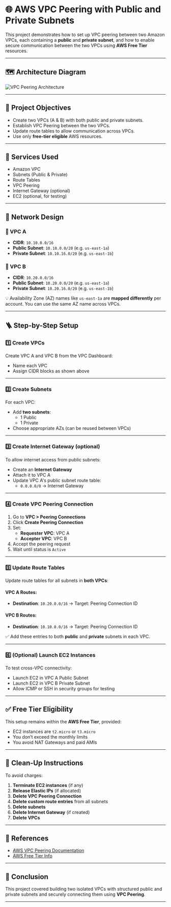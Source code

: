 # 🌐 AWS VPC Peering with Public and Private Subnets

This project demonstrates how to set up VPC peering between two Amazon VPCs, each containing a **public** and **private subnet**, and how to enable secure communication between the two VPCs using **AWS Free Tier** resources.

---

## 🗺️ Architecture Diagram

![VPC Peering Architecture](./vpc-peering-diagram.png) <!-- Replace with actual image file path -->

---

## 📌 Project Objectives

- Create two VPCs (A & B) with both public and private subnets.
- Establish VPC Peering between the two VPCs.
- Update route tables to allow communication across VPCs.
- Use only **free-tier eligible** AWS resources.

---

## 🧰 Services Used

- Amazon VPC
- Subnets (Public & Private)
- Route Tables
- VPC Peering
- Internet Gateway (optional)
- EC2 (optional, for testing)

---

## 📐 Network Design

### 🔹 VPC A
- **CIDR**: `10.10.0.0/16`
- **Public Subnet**: `10.10.0.0/20` (e.g. `us-east-1a`)
- **Private Subnet**: `10.10.16.0/20` (e.g. `us-east-1b`)

### 🔹 VPC B
- **CIDR**: `10.20.0.0/16`
- **Public Subnet**: `10.20.0.0/20` (e.g. `us-east-1a`)
- **Private Subnet**: `10.20.16.0/20` (e.g. `us-east-1b`)

💡 Availability Zone (AZ) names like `us-east-1a` are **mapped differently** per account. You can use the same AZ name across VPCs.

---

## 🪜 Step-by-Step Setup

### 1️⃣ Create VPCs

Create VPC A and VPC B from the VPC Dashboard:
- Name each VPC
- Assign CIDR blocks as shown above

---

### 2️⃣ Create Subnets

For each VPC:
- Add **two subnets**:
  - 1 Public
  - 1 Private
- Choose appropriate AZs (can be reused between VPCs)

---

### 3️⃣ Create Internet Gateway (optional)

To allow internet access from public subnets:
- Create an **Internet Gateway**
- Attach it to VPC A
- Update VPC A's public subnet route table:
  - `0.0.0.0/0` → Internet Gateway

---

### 4️⃣ Create VPC Peering Connection

1. Go to **VPC > Peering Connections**
2. Click **Create Peering Connection**
3. Set:
   - **Requester VPC**: VPC A
   - **Accepter VPC**: VPC B
4. Accept the peering request
5. Wait until status is `Active`

---

### 5️⃣ Update Route Tables

Update route tables for all subnets in **both VPCs**:

#### VPC A Routes:
- **Destination**: `10.20.0.0/16` → Target: Peering Connection ID

#### VPC B Routes:
- **Destination**: `10.10.0.0/16` → Target: Peering Connection ID

✅ Add these entries to both **public** and **private** subnets in each VPC.

---

### 6️⃣ (Optional) Launch EC2 Instances

To test cross-VPC connectivity:
- Launch EC2 in VPC A Public Subnet
- Launch EC2 in VPC B Private Subnet
- Allow ICMP or SSH in security groups for testing

---

## ✅ Free Tier Eligibility

This setup remains within the **AWS Free Tier**, provided:
- EC2 instances are `t2.micro` or `t3.micro`
- You don’t exceed the monthly limits
- You avoid NAT Gateways and paid AMIs

---

## 🧹 Clean-Up Instructions

To avoid charges:

1. **Terminate EC2 instances** (if any)
2. **Release Elastic IPs** (if allocated)
3. **Delete VPC Peering Connection**
4. **Delete custom route entries** from all subnets
5. **Delete subnets**
6. **Delete Internet Gateway** (if created)
7. **Delete VPCs**

---

## 🧾 References

- [AWS VPC Peering Documentation](https://docs.aws.amazon.com/vpc/latest/peering/what-is-vpc-peering.html)
- [AWS Free Tier Info](https://aws.amazon.com/free)

---

## 🏁 Conclusion

This project covered building two isolated VPCs with structured public and private subnets and securely connecting them using **VPC Peering**. 

---

